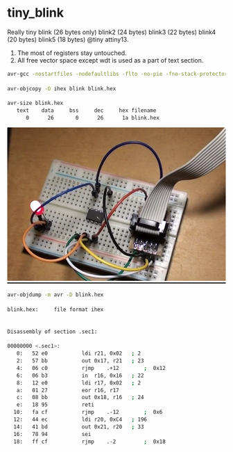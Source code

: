 # tiny_blink
Really tiny blink (26 bytes only) 
blink2 (24 bytes)
blink3 (22 bytes)
blink4 (20 bytes)
blink5 (18 bytes)
@tiny attiny13.

1. The most of registers stay untouched.
2. All free vector space except wdt is used as a part of text section.

```sh
avr-gcc -nostartfiles -nodefaultlibs -flto -no-pie -fno-stack-protector -fno-pic -Wall -Os -mmcu=attiny13 -o blink blink.S

avr-objcopy -O ihex blink blink.hex

avr-size blink.hex
   text	   data	    bss	    dec	    hex	filename
      0	     26	      0	     26	     1a	blink.hex

```
![screenshot](blink.png)

```sh
avr-objdump -m avr -D blink.hex

blink.hex:     file format ihex


Disassembly of section .sec1:

00000000 <.sec1>:
   0:	52 e0       	ldi	r21, 0x02	; 2
   2:	57 bb       	out	0x17, r21	; 23
   4:	06 c0       	rjmp	.+12     	;  0x12
   6:	06 b3       	in	r16, 0x16	; 22
   8:	12 e0       	ldi	r17, 0x02	; 2
   a:	01 27       	eor	r16, r17
   c:	08 bb       	out	0x18, r16	; 24
   e:	18 95       	reti
  10:	fa cf       	rjmp	.-12     	;  0x6
  12:	44 ec       	ldi	r20, 0xC4	; 196
  14:	41 bd       	out	0x21, r20	; 33
  16:	78 94       	sei
  18:	ff cf       	rjmp	.-2      	;  0x18

```
